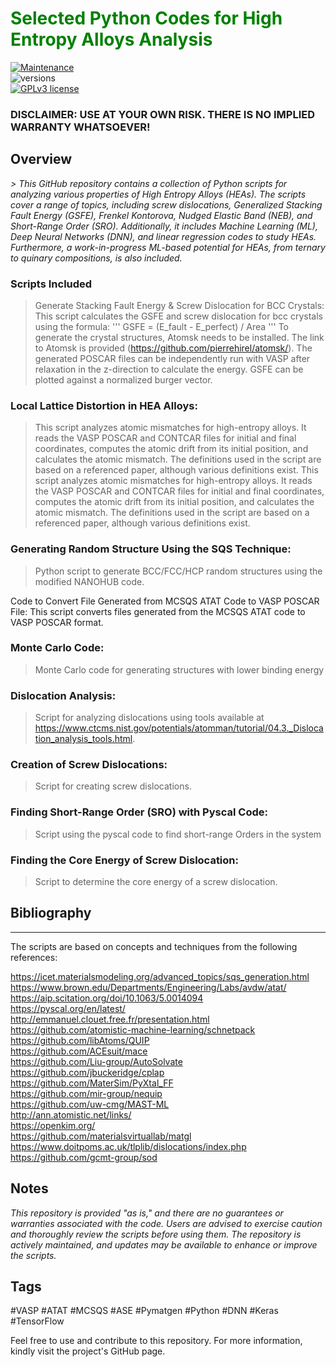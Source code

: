# <span style="color: green">Selected Python Codes for High Entropy Alloys Analysis</span>

[![Maintenance](https://img.shields.io/badge/Maintained%3F-yes-green.svg)](https://GitHub.com/Naereen/StrapDown.js/graphs/commit-activity)  
![versions](https://img.shields.io/pypi/pyversions/Django?color=green&label=python&style=plastic)  
[![GPLv3 license](https://img.shields.io/badge/License-GPLv3-blue.svg)](http://perso.crans.org/besson/LICENSE.html)  

### DISCLAIMER: USE AT YOUR OWN RISK. THERE IS NO IMPLIED WARRANTY WHATSOEVER!

## Overview
_> This GitHub repository contains a collection of Python scripts for analyzing various properties of High Entropy Alloys (HEAs). The scripts cover a range of topics, including screw dislocations, Generalized Stacking Fault Energy (GSFE), Frenkel Kontorova, Nudged Elastic Band (NEB), and Short-Range Order (SRO). Additionally, it includes Machine Learning (ML), Deep Neural Networks (DNN), and linear regression codes to study HEAs. Furthermore, a work-in-progress ML-based potential for HEAs, from ternary to quinary compositions, is also included._

### Scripts Included
> Generate Stacking Fault Energy & Screw Dislocation for BCC Crystals:
This script calculates the GSFE and screw dislocation for bcc crystals using the formula:
> '''
GSFE = (E_fault - E_perfect) / Area
> '''
To generate the crystal structures, Atomsk needs to be installed. The link to Atomsk is provided (https://github.com/pierrehirel/atomsk/). The generated POSCAR files can be independently run with VASP after relaxation in the z-direction to calculate the energy. GSFE can be plotted against a normalized burger vector.

### Local Lattice Distortion in HEA Alloys:
> This script analyzes atomic mismatches for high-entropy alloys. It reads the VASP POSCAR and CONTCAR files for initial and final coordinates, computes the atomic drift from its initial position, and calculates the atomic mismatch. The definitions used in the script are based on a referenced paper, although various definitions exist.
This script analyzes atomic mismatches for high-entropy alloys. It reads the VASP POSCAR and CONTCAR files for initial and final coordinates, computes the atomic drift from its initial position, and calculates the atomic mismatch. The definitions used in the script are based on a referenced paper, although various definitions exist.

### Generating Random Structure Using the SQS Technique:
> Python script to generate BCC/FCC/HCP random structures using the modified NANOHUB code.

Code to Convert File Generated from MCSQS ATAT Code to VASP POSCAR File:
This script converts files generated from the MCSQS ATAT code to VASP POSCAR format.

### Monte Carlo Code:
> Monte Carlo code for generating structures with lower binding energy

### Dislocation Analysis:
> Script for analyzing dislocations using tools available at https://www.ctcms.nist.gov/potentials/atomman/tutorial/04.3._Dislocation_analysis_tools.html.

### Creation of Screw Dislocations:
> Script for creating screw dislocations.

### Finding Short-Range Order (SRO) with Pyscal Code:
> Script using the pyscal code to find short-range Orders in the system

### Finding the Core Energy of Screw Dislocation:
> Script to determine the core energy of a screw dislocation.

## Bibliography
________
The scripts are based on concepts and techniques from the following references:

https://icet.materialsmodeling.org/advanced_topics/sqs_generation.html  
https://www.brown.edu/Departments/Engineering/Labs/avdw/atat/  
https://aip.scitation.org/doi/10.1063/5.0014094  
https://pyscal.org/en/latest/  
http://emmanuel.clouet.free.fr/presentation.html  
https://github.com/atomistic-machine-learning/schnetpack  
https://github.com/libAtoms/QUIP  
https://github.com/ACEsuit/mace  
https://github.com/Liu-group/AutoSolvate  
https://github.com/jbuckeridge/cplap  
https://github.com/MaterSim/PyXtal_FF  
https://github.com/mir-group/nequip  
https://github.com/uw-cmg/MAST-ML  
http://ann.atomistic.net/links/  
https://openkim.org/  
https://github.com/materialsvirtuallab/matgl  
https://www.doitpoms.ac.uk/tlplib/dislocations/index.php
https://github.com/gcmt-group/sod

## Notes

_This repository is provided "as is," and there are no guarantees or warranties associated with the code.
Users are advised to exercise caution and thoroughly review the scripts before using them.
The repository is actively maintained, and updates may be available to enhance or improve the scripts._

## Tags

#VASP #ATAT #MCSQS #ASE #Pymatgen #Python #DNN #Keras #TensorFlow

Feel free to use and contribute to this repository. For more information, kindly visit the project's GitHub page.
